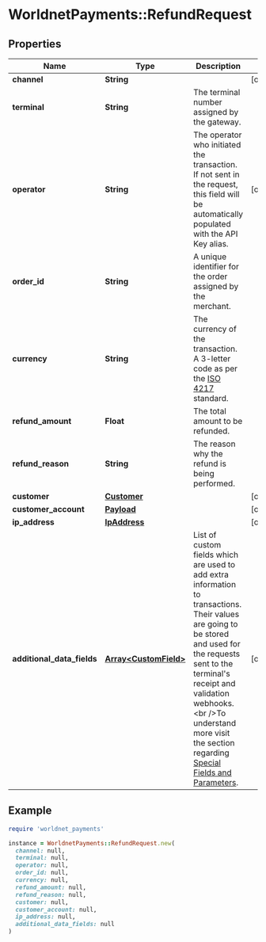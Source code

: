 # WorldnetPayments::RefundRequest

## Properties

| Name | Type | Description | Notes |
| ---- | ---- | ----------- | ----- |
| **channel** | **String** |  | [optional] |
| **terminal** | **String** | The terminal number assigned by the gateway. |  |
| **operator** | **String** | The operator who initiated the transaction. If not sent in the request, this field will be automatically populated with the API Key alias. | [optional] |
| **order_id** | **String** | A unique identifier for the order assigned by the merchant. |  |
| **currency** | **String** | The currency of the transaction. A 3-letter code as per the [ISO 4217](https://en.wikipedia.org/wiki/ISO_4217#Active_codes) standard. |  |
| **refund_amount** | **Float** | The total amount to be refunded. |  |
| **refund_reason** | **String** | The reason why the refund is being performed. |  |
| **customer** | [**Customer**](Customer.md) |  | [optional] |
| **customer_account** | [**Payload**](Payload.md) |  | [optional] |
| **ip_address** | [**IpAddress**](IpAddress.md) |  | [optional] |
| **additional_data_fields** | [**Array&lt;CustomField&gt;**](CustomField.md) | List of custom fields which are used to add extra information to transactions. Their values are going to be stored and used for the requests sent to the terminal&#39;s receipt and validation webhooks.&lt;br /&gt;To understand more visit the section regarding [Special Fields and Parameters](https://docs.worldnettps.com/doku.php?id&#x3D;developer:api_specification:special_fields_and_parameters). | [optional] |

## Example

```ruby
require 'worldnet_payments'

instance = WorldnetPayments::RefundRequest.new(
  channel: null,
  terminal: null,
  operator: null,
  order_id: null,
  currency: null,
  refund_amount: null,
  refund_reason: null,
  customer: null,
  customer_account: null,
  ip_address: null,
  additional_data_fields: null
)
```

